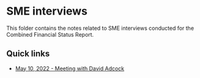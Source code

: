 # SME interviews 

This folder contains the notes related to SME interviews conducted for the Combined Financial Status Report. 

## Quick links

- [May 10, 2022 - Meeting with David Adcock](TBD)
